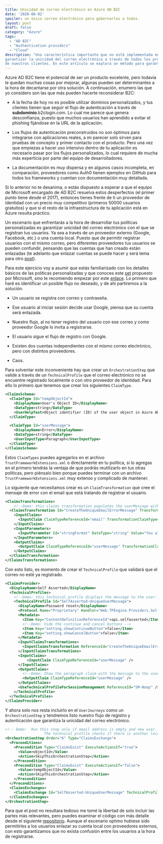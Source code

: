 ```yaml
---
title: Unicidad de correo electrónico en Azure AD B2C
date: '2020-08-02'
spoiler: un único correo electrónico para gobernarlos a todos.
layout: post
draft: false
category: "Azure"
tags:
  - "AD B2C"
  - "Authentication providers"
  - "Cloud"
description: "Una característica importante que no está implementada en Azure AD B2C es 
garantizar la unicidad del correo electrónico a través de todos los proveedores de identidad 
de nuestros clientes. En este artículo se explora un método para garantizarlo."
---
```


Azure AD B2C tiene el potencial de ser un producto excelente, pero todavía le quedan muchas cosas por mejorar,
algunas pueden ser determinantes a la hora de decantarse por otra solución. A continuación, enumero las que yo
considero son las que más pueden hacerte reconsiderar B2C:

- A la fecha de hoy no es posible utilizar dominios personalizados, y tus clientes tienen que seguir el flujo
de autenticación a través de **subdominio**.b2clogin.com. Lo cual me parece que genera desconfianza,
puesto que muchos usuarios han aprendido a evitar el phishing fijándose en la URL de la aplicación.

- Los flujos de autenticación preconstruidos no son óptimos para integrarse con aplicaciones reales, a mi parecer
solo sirven para pruebas de concepto y primer contacto con el producto. Pero una vez que empiezas a hacer uso intensivo
dentro de tu aplicación es necesario pasar por los flujos personalizados, lo cual requiere de mucha más experticia por
parte del equipo de desarrolladores.

- La documentación es muy dispersa y en algunos casos incompleta, en comparación, proveedores como Auth0 tienen ejemplos 
en GitHub para todos los frameworks y cuentan con documentación muy detallada.

Si lo anterior no te desanima, o estás dispuesto a esperar a que el equipo de Microsoft encargado de AD B2C resuelva estos 
desperfectos (el primer punto tiene desde el 2017), entonces tienes frente de ti un proveedor de identidad con un precio muy competitivo (primeros 50000 usuarios gratuitos) y que si el resto de la infraestructura de tu aplicación está en Azure resulta práctico.

Un escenario que enfrentarás a la hora de desarrollar tus políticas personalizadas es garantizar unicidad del correo electrónico con el que se registran tus usuarios. Ya sea a través de un proveedor externo (Google, Facebook, etc.) o una cuenta local. Puesto que de permitir registrar usuarios con el mismo correo, pero diferentes proveedores tus usuarios se pueden confundir, pensando que las cuentas que han creado están enlazadas (te adelanto que enlazar cuentas se puede hacer y será tema para otro [post](/link-b2c-local-accounts/)).

Para este ejercicio voy a asumir que estás familiarizado con los detalles básicos de las políticas personalizadas y que conoces este [set](https://github.com/Azure-Samples/active-directory-b2c-custom-policy-starterpack) propuesto por Microsoft, sino te recomiendo empezar por este [enlace](https://docs.microsoft.com/en-us/azure/active-directory-b2c/custom-policy-get-started). Lo primero que haré es identificar un posible flujo no deseado, y de ahí partiremos a la solución.

- Un usuario se registra con correo y contraseña.

- Ese usuario al iniciar sesión decide usar Google, piensa que su cuenta será enlazada.

- Nuestro flujo, al no tener registro del usuario con ese correo y como proveedor Google lo invita a registrarse.

- El usuario sigue el flujo de registro con Google.

- Existen dos cuentas independientes con el mismo correo electrónico, pero con distintos proveedores.

- Caos.

Para solventar este inconveniente hay que crear un `OrchestrationStep` que valide a través de un `TechnicalProfile` que el correo electrónico no se encuentre registrado localmente o con otro proveedor de identidad. Para ello lo primero que tenemos que crear los siguientes `ClaimType`.

```xml
<ClaimsSchema>
  <ClaimType Id="tempObjectId">
    <DisplayName>User's Object ID</DisplayName>
    <DataType>string</DataType>
    <UserHelpText>Object identifier (ID) of the user object in Azure AD.</UserHelpText>
  </ClaimType>

  <ClaimType Id="userMessage">
    <DisplayName>Error</DisplayName>
    <DataType>string</DataType>
    <UserInputType>Paragraph</UserInputType>
  </ClaimType>
</ClaimsSchema>
```
Estos `ClaimTypes` puedes agregarlos en el archivo `TrustFrameworkExtensions.xml` o directamente en tu política, si lo agregas en el primero tendrás la ventaja de que podrás reutilizarlo en tus otras políticas, pero piénsalo bien porque puedes terminar con un archivo `TrustFrameworkExtensions.xml` muy extenso y complicado de mantener. 

Lo siguiente que necesitamos crear es un `ClaimTransformation` que cree el mensaje de error con el email que está tratando de registrar el usuario.

```xml
<ClaimsTransformations>
    <!--Demo: this claims transformation populates the userMessage with the text we want to show to the end user-->
  <ClaimsTransformation Id="CreateTheUniqueEmailErrorMessage" TransformationMethod="FormatStringClaim">
    <InputClaims>
      <InputClaim ClaimTypeReferenceId="email" TransformationClaimType="inputClaim" />
    </InputClaims>
    <InputParameters>
      <InputParameter Id="stringFormat" DataType="string" Value="You aleady have an account with {0} email address" />
    </InputParameters>
    <OutputClaims>
      <OutputClaim ClaimTypeReferenceId="userMessage" TransformationClaimType="outputClaim" />
    </OutputClaims>
  </ClaimsTransformation>
</ClaimsTransformations>   
```

Con esto listo, es momento de crear el `TechnicalProfile` que validará que el correo no esté ya registrado.

```xml
<ClaimsProvider>
  <DisplayName>Self Asserted</DisplayName>
  <TechnicalProfiles>
    <!--Demo: this technical profile displays the message to the user-->
    <TechnicalProfile Id="SelfAsserted-UniqueUserMessage">
      <DisplayName>Password reset</DisplayName>
      <Protocol Name="Proprietary" Handler="Web.TPEngine.Providers.SelfAssertedAttributeProvider, Web.TPEngine, Version=1.0.0.0, Culture=neutral, PublicKeyToken=null" />
      <Metadata>
        <Item Key="ContentDefinitionReferenceId">api.selfasserted</Item>
        <!--Demo: hide the continue and cancel buttons -->
        <Item Key="setting.showContinueButton">false</Item>
        <Item Key="setting.showCancelButton">false</Item>
      </Metadata>
      <InputClaimsTransformations>
        <InputClaimsTransformation ReferenceId="CreateTheUniqueEmailErrorMessage" />
      </InputClaimsTransformations>
      <InputClaims>
          <InputClaim ClaimTypeReferenceId="userMessage" />
      </InputClaims>
      <OutputClaims>
        <!--Demo: Show the paragraph claim with the message to the user -->
        <OutputClaim ClaimTypeReferenceId="userMessage" />
      </OutputClaims>
      <UseTechnicalProfileForSessionManagement ReferenceId="SM-Noop" />
    </TechnicalProfile>
  </TechnicalProfiles>
</ClaimsProvider>
```

Y ahora solo nos resta incluirlo en el `UserJourneys` como un `OrchestrationStep` y tendremos listo nuestro flujo de registro y autenticación que garantiza la unicidad del correo electrónico. 

```xml
<!-- Demo:  Run this step only if email address is empty and new user.
			      The technical profile checks if there is another local account with same email address.-->
<OrchestrationStep Order="6" Type="ClaimsExchange">
  <Preconditions>
    <Precondition Type="ClaimsExist" ExecuteActionsIf="true">
      <Value>objectId</Value>
      <Action>SkipThisOrchestrationStep</Action>
    </Precondition>          
    <Precondition Type="ClaimsExist" ExecuteActionsIf="false">
      <Value>tempObjectId</Value>
      <Action>SkipThisOrchestrationStep</Action>
    </Precondition>
  </Preconditions>
  <ClaimsExchanges>
    <ClaimsExchange Id="SelfAsserted-UniqueUserMessage" TechnicalProfileReferenceId="SelfAsserted-UniqueUserMessage" />
  </ClaimsExchanges>
</OrchestrationStep>
```
Para que el post no resultara tedioso me tomé la libertad de solo incluir las partes más relevantes, pero puedes examinar el código con más detalle desde el siguiente [repositorio](https://github.com/azure-ad-b2c/samples/tree/master/policies/force-unique-email-across-social-identities). Aunque el escenario optimo hubiese sido permitirles a los usuarios enlazar su cuenta local con proveedores externos, con esto garantizamos que no exista confusión entre los usuarios a la hora de registrarse.
